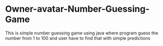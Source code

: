 # Owner-avatar-Number-Guessing-Game
This is simple number guessing game using java where program guess the number from 1 to 100 and user have to find that with simple predictions

